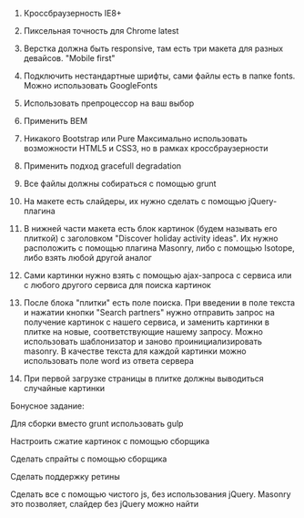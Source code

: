 1) Кроссбраузерность IE8+

2) Пиксельная точность для Chrome latest

3) Верстка должна быть responsive, там есть три макета для разных девайсов. "Mobile first"

4) Подключить нестандартные шрифты, сами файлы есть в папке fonts. Можно использовать GoogleFonts

5) Использовать препроцессор на ваш выбор

6) Применить BEM

7) Никакого Bootstrap или Pure Максимально использовать возможности HTML5 и CSS3, но в рамках кроссбраузерности

6) Применить подход gracefull degradation

7) Все файлы должны собираться с помощью grunt

8) На макете есть слайдеры, их нужно сделать с помощью jQuery-плагина

9) В нижней части макета есть блок картинок (будем называть его плиткой) с заголовком "Discover holiday activity ideas". Их нужно расположить с помощью плагина Masonry, либо с помощью Isotope, либо взять любой другой аналог

10) Сами картинки нужно взять с помощью ajax-запроса с сервиса или с любого другого сервиса для поиска картинок

11) После блока "плитки" есть поле поиска. При введении в поле текста и нажатии кнопки "Search partners" нужно отправить запрос на получение картинок с нашего сервиса, и заменить картинки в плитке на новые, соответствующие нашему запросу. Можно использовать шаблонизатор и заново проинициализировать masonry. В качестве текста для каждой картинки можно использовать поле word из ответа сервера

12) При первой загрузке страницы в плитке должны выводиться случайные картинки

Бонусное задание:

Для сборки вместо grunt использовать gulp

Настроить сжатие картинок с помощью сборщика

Сделать спрайты с помощью сборщика

Сделать поддержку ретины

Сделать все с помощью чистого js, без использования jQuery. Masonry это позволяет, слайдер без jQuery можно найти